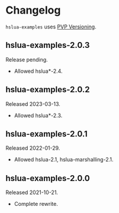 # Changelog

`hslua-examples` uses [PVP Versioning][].

## hslua-examples-2.0.3

Release pending.

-   Allowed hslua*-2.4.

## hslua-examples-2.0.2

Released 2023-03-13.

-   Allowed hslua*-2.3.

## hslua-examples-2.0.1

Released 2022-01-29.

-   Allowed hslua-2.1, hslua-marshalling-2.1.

## hslua-examples-2.0.0

Released 2021-10-21.

-   Complete rewrite.

  [PVP Versioning]: https://pvp.haskell.org
